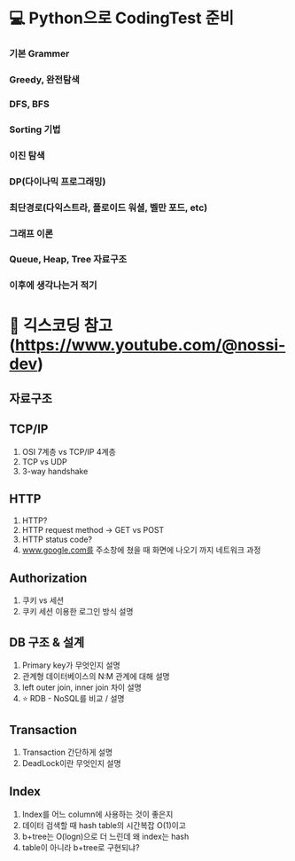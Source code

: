 # 💻 Python으로 CodingTest 준비

### 기본 Grammer
### Greedy, 완전탐색
### DFS, BFS
### Sorting 기법
### 이진 탐색
### DP(다이나믹 프로그래밍)
### 최단경로(다익스트라, 플로이드 워셜, 벨만 포드, etc)
### 그래프 이론
### Queue, Heap, Tree 자료구조
### 이후에 생각나는거 적기



# 📝 긱스코딩 참고(https://www.youtube.com/@nossi-dev)
## 자료구조




## TCP/IP
1. OSI 7계층 vs TCP/IP 4계층
2. TCP vs UDP
3. 3-way handshake


## HTTP
1. HTTP?
2. HTTP request method -> GET vs POST
3. HTTP status code?
4. www.google.com를 주소창에 쳤을 때 화면에 나오기 까지 네트워크 과정

## Authorization 
1. 쿠키 vs 세션
2. 쿠키 세션 이용한 로그인 방식 설명


## DB 구조 & 설계
1. Primary key가 무엇인지 설명
2. 관계형 데이터베이스의 N:M 관계에 대해 설명 
3. left outer join, inner join 차이 설명 
4. ⭐️ RDB - NoSQL를 비교 / 설명


## Transaction
1. Transaction 간단하게 설명 
2. DeadLock이란 무엇인지 설명

## Index
1. Index를 어느 column에 사용하는 것이 좋은지 
2. 데이터 검색할 때 hash table의 시간복잡 O(1)이고 
3. b+tree는 O(logn)으로 더 느린데 왜 index는 hash 
4. table이 아니라 b+tree로 구현되냐?

